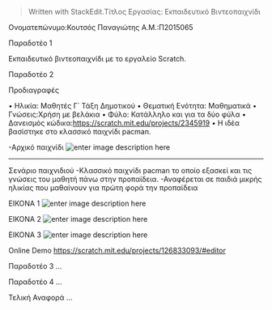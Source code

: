 


> Written with StackEdit.Τίτλος Εργασίας: Εκπαιδευτικό Βιντεοπαιχνίδι

Ονοματεπώνυμο:Κουτσός Παναγιώτης
Α.Μ.:Π2015065

Παραδοτέο 1

Εκπαιδευτικό βιντεοπαιχνίδι με το εργαλείο Scratch.

Παραδοτέο 2

Προδιαγραφές

• Ηλικία: Μαθητές Γ΄ Τάξη Δημοτικού
• Θεματική Ενότητα: Μαθηματικά
• Γνώσεις:Χρήση με βελάκια
• Φύλο: Κατάλληλο και για τα δύο φύλα
• Δανεισμός κώδικα:https://scratch.mit.edu/projects/2345919
• Η ιδέα βασίστηκε στο κλασσικό παιχνίδι pacman.


-Αρχικό παιχνίδι
![enter image description here](https://lh3.googleusercontent.com/Aov8oAS6k4-qKTdpfVVnD2BJqMFow-DLeyticNBvOwr6koFa-9OF8FhyjMk8RSRSExe2Vfs=s0 "Screenshot_11.png")


----------


Σενάριο παιχνιδιού
-Κλασσικό παιχνίδι pacman το οποίο εξασκεί και τις γνώσεις του μαθητή πάνω στην προπαίδεια.
-Αναφέρεται σε παιδιά μικρής ηλικίας που μαθαίνουν για πρώτη φορά την προπαίδεια

 ΕΙΚΟΝΑ 1
![enter image description here](https://lh3.googleusercontent.com/-FVkkYCW4GCk/WCJL0Pg0LwI/AAAAAAAAAAU/FDmcdo8jw2cl3JxpOxlsAkuEJJCexbcSgCLcB/s0/Screenshot_1.png "Screenshot_1.png")

EIKONA 2
![enter image description here](https://lh3.googleusercontent.com/-hYPeg4gGA6s/WCJNI4I-FJI/AAAAAAAAAAo/bZ3IGrtZpe0PDkv93ptidNStIKnxzvmnQCLcB/s0/Screenshot_2.png "Screenshot_2.png")



ΕΙΚΟΝΑ 3
![enter image description here](https://lh3.googleusercontent.com/-ub5gJoXghVY/WCJM7odaNcI/AAAAAAAAAAc/6R4RYlUZCDc1ccHoJuxy5gJdyAEbbisSACLcB/s0/Screenshot_3.png "Screenshot_3.png")




Online Demo
https://scratch.mit.edu/projects/126833093/#editor



Παραδοτέο 3
...

Παραδοτέο 4
...

Τελική Αναφορά
...

